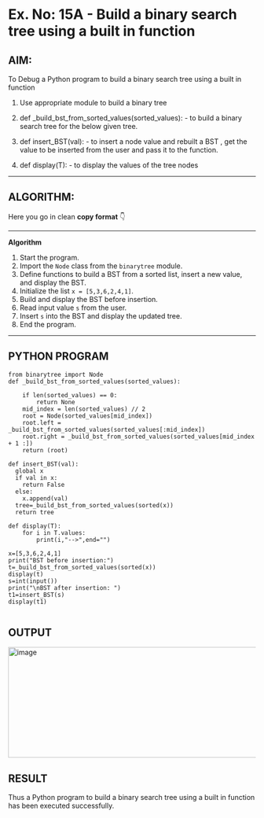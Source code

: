 # Ex. No: 15A - Build  a binary search tree using a built in function

## AIM:
To Debug a Python program to build a binary search tree using a built in function

1. Use appropriate module to build a binary tree

2. def _build_bst_from_sorted_values(sorted_values):  - to build a binary search tree for the below given tree.

3. def insert_BST(val): - to insert a node value and rebuilt a BST , get the value to be inserted from the user and pass it to the function.

4. def display(T): - to display the values of the tree nodes
---

## ALGORITHM:

Here you go in clean **copy format** 👇

---

**Algorithm**

1. Start the program.
2. Import the `Node` class from the `binarytree` module.
3. Define functions to build a BST from a sorted list, insert a new value, and display the BST.
4. Initialize the list `x = [5,3,6,2,4,1]`.
5. Build and display the BST before insertion.
6. Read input value `s` from the user.
7. Insert `s` into the BST and display the updated tree.
8. End the program.

---

## PYTHON PROGRAM

```
from binarytree import Node
def _build_bst_from_sorted_values(sorted_values):
    
    if len(sorted_values) == 0:
        return None
    mid_index = len(sorted_values) // 2
    root = Node(sorted_values[mid_index])
    root.left = _build_bst_from_sorted_values(sorted_values[:mid_index])
    root.right = _build_bst_from_sorted_values(sorted_values[mid_index + 1 :])  
    return (root)

def insert_BST(val):
  global x
  if val in x:
    return False
  else:
    x.append(val)
  tree=_build_bst_from_sorted_values(sorted(x))
  return tree

def display(T):
    for i in T.values:
        print(i,"-->",end="")

x=[5,3,6,2,4,1]
print("BST before insertion:")
t=_build_bst_from_sorted_values(sorted(x))
display(t)
s=int(input())
print("\nBST after insertion: ")
t1=insert_BST(s)
display(t1)


```

## OUTPUT
<img width="853" height="225" alt="image" src="https://github.com/user-attachments/assets/7e5257f7-7b85-4abc-9fc0-451d957c9c6c" />


## RESULT
Thus a Python program to build a binary search tree using a built in function has been executed successfully.
